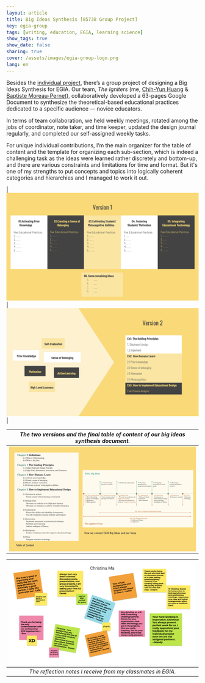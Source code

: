 ```yaml
---
layout: article
title: Big Ideas Synthesis [85738 Group Project]
key: egia-group
tags: [writing, education, EGIA, learning science]
show_tags: true
show_date: false
sharing: true
cover: /assets/images/egia-group-logo.png
lang: en
---
```


Besides the [individual project], there’s a group project of designing a Big Ideas Synthesis for EGIA. Our team, *The Igniters* (me, [Chih-Yun Huang][leila] & [Baptiste Moreau-Pernet][baptiste]), collaboratively developed a 63-pages Google Document to synthesize the theoretical-based educational practices dedicated to a specific audience — novice educators. 

<!--more-->

In terms of team collaboration, we held weekly meetings, rotated among the jobs of coordinator, note taker, and time keeper, updated the design journal regularly, and completed our self-assigned weekly tasks. 

For unique individual contributions, I’m the main organizer for the table of content and the template for organizing each sub-section, which is indeed a challenging task as the ideas were learned rather discretely and bottom-up, and there are various constraints and limitations for time and format. But it's one of my strengths to put concepts and topics into logically coherent categories and hierarchies and I managed to work it out.


|![](/assets/images/egia-v1.png)|![](/assets/images/egia-v2.png)|

| *The two versions and the final table of content of our big ideas synthesis document.* |
|:--:| 
|![](/assets/images/egia-toc.png)|

|![](/assets/images/egia-thankyou.png)|
|:--:| 
| *The reflection notes I receive from my classmates in EGIA.* |

[individual project]: /en_portfolio/1-egia-individual.html
[baptiste]: https://baptistemp.github.io/
[leila]: https://www.linkedin.com/in/chih-yun-huang/